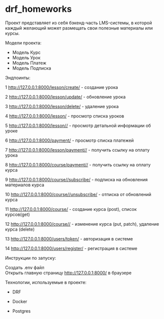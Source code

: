 # drf_homeworks
Проект представляет из себя бэкенд-часть LMS-системы, 
в которой каждый желающий может размещать свои полезные материалы или курсы. 

Модели проекта:

- Модель Курс
- Модель Урок
- Модель Платеж
- Модель Подписка

Эндпоинты:

1 http://127.0.0.1:8000/lesson/create/ - создание урока

2 http://127.0.0.1:8000/lesson/update/ - обновление урока

3 http://127.0.0.1:8000/lesson/delete/ - удаление урока

4 http://127.0.0.1:8000/lesson/ - просмотр списка уроков

5 http://127.0.0.1:8000/lesson// - просмотр детальной информации об уроке

6 http://127.0.0.1:8000/payment/ - просмотр списка платежей

7 http://127.0.0.1:8000/lesson/payment// - получить ссылку на оплату урока

8 http://127.0.0.1:8000/course/payment// - получить ссылку на оплату курса

9 http://127.0.0.1:8000/course//subscribe/ - подписка на обновления материалов курса

10 http://127.0.0.1:8000/course//unsubscribe/ - отписка от обновлений курса

11 http://127.0.0.1:8000/course/ - создание курса (post), список курсов(get)

12 http://127.0.0.1:8000/course// - изменение курса (put, patch), удаление курса (delete)

13 http://127.0.0.1:8000/users/token/ - авторизация в системе

14 http://127.0.0.1:8000/users/register/ - регистрация в системе


Инструкции по запуску:


Создать .env файл
<br>
Открыть главную страницу http://127.0.0.1:8000/ в браузере

Технологии, используемые в проекте:


- DRF

- Docker

- Postgres

